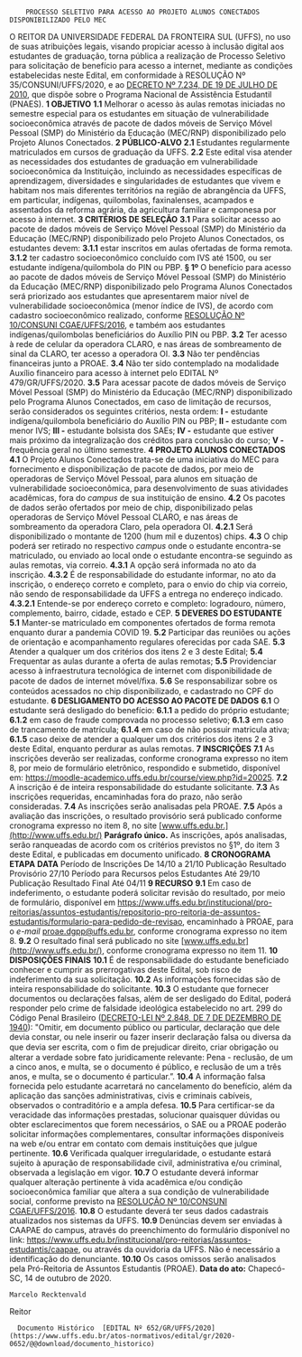         PROCESSO SELETIVO PARA ACESSO AO PROJETO ALUNOS CONECTADOS DISPONIBILIZADO PELO MEC  

 O REITOR DA UNIVERSIDADE FEDERAL DA FRONTEIRA SUL (UFFS), no uso de suas atribuições legais, visando propiciar acesso à inclusão digital aos estudantes de graduação, torna pública a realização de Processo Seletivo para solicitação de benefício para acesso a internet, mediante as condições estabelecidas neste Edital, em conformidade à RESOLUÇÃO Nº 35/CONSUNI/UFFS/2020, e ao [DECRETO Nº 7.234, DE 19 DE JULHO DE 2010](http://www.planalto.gov.br/ccivil_03/_ato2007-2010/2010/decreto/d7234.htm), que dispõe sobre o Programa Nacional de Assistência Estudantil (PNAES).     **1 OBJETIVO**   **1.1**  Melhorar o acesso às aulas remotas iniciadas no semestre especial para os estudantes em situação de vulnerabilidade socioeconômica através de pacote de dados móveis de Serviço Móvel Pessoal (SMP) do Ministério da Educação (MEC/RNP) disponibilizado pelo Projeto Alunos Conectados.     **2 PÚBLICO-ALVO**   **2.1**  Estudantes regularmente matriculados em cursos de graduação da UFFS.  **2.2**  Este edital visa atender as necessidades dos estudantes de graduação em vulnerabilidade socioeconômica da Instituição, incluindo as necessidades específicas de aprendizagem, diversidades e singularidades de estudantes que vivem e habitam nos mais diferentes territórios na região de abrangência da UFFS, em particular, indígenas, quilombolas, faxinalenses, acampados e assentados da reforma agrária, da agricultura familiar e camponesa por acesso à internet.     **3 CRITÉRIOS DE SELEÇÃO**   **3.1**  Para solicitar acesso ao pacote de dados móveis de Serviço Móvel Pessoal (SMP) do Ministério da Educação (MEC/RNP) disponibilizado pelo Projeto Alunos Conectados, os estudantes devem:  **3.1.1**  estar inscritos em aulas ofertadas de forma remota.  **3.1.2**  ter cadastro socioeconômico concluído com IVS até 1500, ou ser estudante indígena/quilombola do PIN ou PBP.  **§ 1º**  O benefício para acesso ao pacote de dados móveis de Serviço Móvel Pessoal (SMP) do Ministério da Educação (MEC/RNP) disponibilizado pelo Programa Alunos Conectados será priorizado aos estudantes que apresentarem maior nível de vulnerabilidade socioeconômica (menor índice de IVS), de acordo com cadastro socioeconômico realizado, conforme [RESOLUÇÃO Nº 10/CONSUNI CGAE/UFFS/2016](https://www.uffs.edu.br/atos-normativos/resolucao/consunicgae/2016-0010), e também aos estudantes indígenas/quilombolas beneficiários do Auxílio PIN ou PBP.  **3.2**  Ter acesso à rede de celular da operadora CLARO, e nas áreas de sombreamento de sinal da CLARO, ter acesso a operadora OI.  **3.3**  Não ter pendências financeiras junto a PROAE.  **3.4**  Não ter sido contemplado na modalidade Auxílio financeiro para acesso à internet pelo EDITAL Nº 479/GR/UFFS/2020.  **3.5**  Para acessar pacote de dados móveis de Serviço Móvel Pessoal (SMP) do Ministério da Educação (MEC/RNP) disponibilizado pelo Programa Alunos Conectados, em caso de limitação de recursos, serão considerados os seguintes critérios, nesta ordem:  **I -**  estudante indígena/quilombola beneficiário do Auxílio PIN ou PBP;  **II -**  estudante com menor IVS;  **III -**  estudante bolsista dos SAEs;  **IV -**  estudante que estiver mais próximo da integralização dos créditos para conclusão do curso;  **V -**  frequência geral no último semestre.     **4 PROJETO ALUNOS CONECTADOS**   **4.1**  O Projeto Alunos Conectados trata-se de uma iniciativa do MEC para fornecimento e disponibilização de pacote de dados, por meio de operadoras de Serviço Móvel Pessoal, para alunos em situação de vulnerabilidade socioeconômica, para desenvolvimento de suas atividades acadêmicas, fora do *campus*  de sua instituição de ensino.  **4.2**  Os pacotes de dados serão ofertados por meio de chip, disponibilizado pelas operadoras de Serviço Móvel Pessoal CLARO, e nas áreas de sombreamento da operadora Claro, pela operadora OI.  **4.2.1**  Será disponibilizado o montante de 1200 (hum mil e duzentos) chips.  **4.3**  O chip poderá ser retirado no respectivo *campus*  onde o estudante encontra-se matriculado, ou enviado ao local onde o estudante encontra-se seguindo as aulas remotas, via correio.  **4.3.1**  A opção será informada no ato da inscrição.  **4.3.2**  É de responsabilidade do estudante informar, no ato da inscrição, o endereço correto e completo, para o envio do chip via correio, não sendo de responsabilidade da UFFS a entrega no endereço indicado.  **4.3.2.1**  Entende-se por endereço correto e completo: logradouro, número, complemento, bairro, cidade, estado e CEP.     **5 DEVERES DO ESTUDANTE**   **5.1**  Manter-se matriculado em componentes ofertados de forma remota enquanto durar a pandemia COVID 19.  **5.2**  Participar das reuniões ou ações de orientação e acompanhamento regulares oferecidas por cada SAE.  **5.3**  Atender a qualquer um dos critérios dos itens 2 e 3 deste Edital;  **5.4**  Frequentar as aulas durante a oferta de aulas remotas;  **5.5**  Providenciar acesso à infraestrutura tecnológica de internet com disponibilidade de pacote de dados de internet móvel/ﬁxa.  **5.6**  Se responsabilizar sobre os conteúdos acessados no chip disponibilizado, e cadastrado no CPF do estudante.     **6 DESLIGAMENTO DO ACESSO AO PACOTE DE DADOS**   **6.1**  O estudante será desligado do benefício:  **6.1.1**  a pedido do próprio estudante;  **6.1.2**  em caso de fraude comprovada no processo seletivo;  **6.1.3**  em caso de trancamento de matrícula;  **6.1.4**  em caso de não possuir matricula ativa;  **6.1.5**  caso deixe de atender a qualquer um dos critérios dos itens 2 e 3 deste Edital, enquanto perdurar as aulas remotas.     **7 INSCRIÇÕES**   **7.1**  As inscrições deverão ser realizadas, conforme cronograma expresso no item 8, por meio de formulário eletrônico, respondido e submetido, disponível em: https://moodle-academico.uffs.edu.br/course/view.php?id=20025.  **7.2**  A inscrição é de inteira responsabilidade do estudante solicitante.  **7.3**  As inscrições requeridas, encaminhadas fora do prazo, não serão consideradas.  **7.4**  As inscrições serão analisadas pela PROAE.  **7.5**  Após a avaliação das inscrições, o resultado provisório será publicado conforme cronograma expresso no item 8, no site [www.uffs.edu.br.](http://www.uffs.edu.br/)  **Parágrafo único.**  As inscrições, após analisadas, serão ranqueadas de acordo com os critérios previstos no §1º, do item 3 deste Edital, e publicadas em documento unificado.     **8 CRONOGRAMA**      **ETAPA**     **DATA**      Período de Inscrições   De 14/10 a 21/10     Publicação Resultado Provisório   27/10     Período para Recursos pelos Estudantes   Até 29/10     Publicação Resultado Final   Até 04/11        **9 RECURSO**   **9.1**  Em caso de indeferimento, o estudante poderá solicitar revisão do resultado, por meio de formulário, disponível em <https://www.uffs.edu.br/institucional/pro-reitorias/assuntos-estudantis/repositorio-pro-reitoria-de-assuntos-estudantis/formulario-para-pedido-de-revisao>, encaminhado à PROAE, para o *e-mail*  proae.dgpp@uffs.edu.br, conforme cronograma expresso no item 8.  **9.2** O resultado final será publicado no site [www.uffs.edu.br](http://www.uffs.edu.br/), conforme cronograma expresso no item 11.     **10 DISPOSIÇÕES FINAIS**   **10.1**  É de responsabilidade do estudante beneficiado conhecer e cumprir as prerrogativas deste Edital, sob risco de indeferimento da sua solicitação.  **10.2**  As informações fornecidas são de inteira responsabilidade do solicitante.  **10.3**  O estudante que fornecer documentos ou declarações falsas, além de ser desligado do Edital, poderá responder pelo crime de falsidade ideológica estabelecido no art. 299 do Código Penal Brasileiro ([DECRETO-LEI Nº 2.848, DE 7 DE DEZEMBRO DE 1940](http://www.planalto.gov.br/ccivil_03/decreto-lei/Del2848.htm)): "Omitir, em documento público ou particular, declaração que dele devia constar, ou nele inserir ou fazer inserir declaração falsa ou diversa da que devia ser escrita, com o ﬁm de prejudicar direito, criar obrigação ou alterar a verdade sobre fato juridicamente relevante: Pena - reclusão, de um a cinco anos, e multa, se o documento é público, e reclusão de um a três anos, e multa, se o documento é particular.”.  **10.4**  A informação falsa fornecida pelo estudante acarretará no cancelamento do benefício, além da aplicação das sanções administrativas, civis e criminais cabíveis, observados o contraditório e a ampla defesa.  **10.5**  Para certificar-se da veracidade das informações prestadas, solucionar quaisquer dúvidas ou obter esclarecimentos que forem necessários, o SAE ou a PROAE poderão solicitar informações complementares, consultar informações disponíveis na web e/ou entrar em contato com demais instituições que julgue pertinente.  **10.6**  Verificada qualquer irregularidade, o estudante estará sujeito à apuração de responsabilidade civil, administrativa e/ou criminal, observada a legislação em vigor.  **10.7**  O estudante deverá informar qualquer alteração pertinente à vida acadêmica e/ou condição socioeconômica familiar que altera a sua condição de vulnerabilidade social, conforme previsto na [RESOLUÇÃO Nº 10/CONSUNI CGAE/UFFS/2016](https://www.uffs.edu.br/atos-normativos/resolucao/consunicgae/2016-0010).  **10.8**  O estudante deverá ter seus dados cadastrais atualizados nos sistemas da UFFS.  **10.9**  Denúncias devem ser enviadas à CAAPAE do campus, através do preenchimento do formulário disponível no link: <https://www.uffs.edu.br/institucional/pro-reitorias/assuntos-estudantis/caapae>, ou através da ouvidoria da UFFS. Não é necessário a identificação do denunciante.  **10.10** Os casos omissos serão analisados pela Pró-Reitoria de Assuntos Estudantis (PROAE).        **Data do ato:** Chapecó-SC, 14 de outubro de 2020.   
 

    Marcelo Recktenvald   
 Reitor 

      Documento Histórico  [EDITAL Nº 652/GR/UFFS/2020](https://www.uffs.edu.br/atos-normativos/edital/gr/2020-0652/@@download/documento_historico)     
      